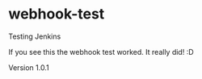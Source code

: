 # webhook-test
Testing Jenkins

If you see this the webhook test worked. It really did! :D

Version 1.0.1
